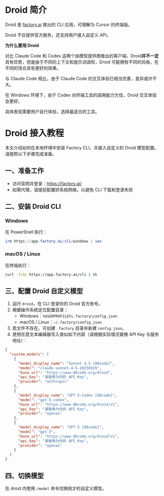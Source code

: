 # Droid 简介

Droid 是 [factory.ai](https://factory.ai) 推出的 CLI 应用，可理解为 Cursor 的终端版。

Droid 不仅提供官方服务，还支持用户接入自定义 API。

**为什么要用 Droid**

对比 Claude Code 和 Codex 这两个由模型提供商推出的客户端，Droid**并不一定**具有优势，但是由于不同的上下文和提示词调校，Droid 可能拥有不同的风格，在不同的场合具有更好的效果。

与 Claude Code 相比，由于 Claude Code 的交互体验已相当完善，差异或许不大。

在 Windows 环境下，由于 Codex 对终端工具的调用能力欠佳，Droid 交互体验会更好。

具体表现需要用户自行体验，选择最适合的工具。

# Droid 接入教程

本文介绍如何在本地环境中安装 Factory CLI，并接入自定义的 Droid 模型配置。请按照以下步骤完成准备。

## 一、准备工作

- 访问官网并登录：<https://factory.ai/>
- 如需代理，请提前配置好系统网络，以避免 CLI 下载和登录失败

## 二、安装 Droid CLI

### Windows

在 PowerShell 执行：

```powershell
irm https://app.factory.ai/cli/windows | iex
```

### macOS / Linux

在终端执行：

```bash
curl -fsSL https://app.factory.ai/cli | sh
```

## 三、配置 Droid 自定义模型

1. 运行 `droid`，在 CLI 登录你的 Droid 官方账号。
2. 根据操作系统定位配置目录：
   - Windows：`%USERPROFILE%\.factory\config.json`
   - macOS / Linux：`~/.factory/config.json`
3. 若文件不存在，可创建 `.factory` 目录并新建 `config.json`。
4. 使用任意文本编辑器写入类似如下内容（请根据实际情况替换 API Key 与服务地址）：

```json
{
  "custom_models": [
    {
      "model_display_name": "Sonnet 4.5 [88code]",
      "model": "claude-sonnet-4-5-20250929",
      "base_url": "https://www.88code.org/droid",
      "api_key": "请替换为你的 API Key",
      "provider": "anthropic"
    },
    {
      "model_display_name": "GPT-5-Codex [88code]",
      "model": "gpt-5-codex",
      "base_url": "https://www.88code.org/droid/v1",
      "api_key": "请替换为你的 API Key",
      "provider": "openai"
    },
    {
      "model_display_name": "GPT-5 [88code]",
      "model": "gpt-5",
      "base_url": "https://www.88code.org/droid/v1",
      "api_key": "请替换为你的 API Key",
      "provider": "openai"
    }
  ]
}
```

## 四、切换模型

在 droid 内使用 `/model` 命令切换刚才的自定义模型。
